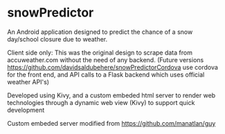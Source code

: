 # snowPredictor

An Android application designed to predict the chance of a snow day/school closure due to weather.

Client side only: This was the original design to scrape data from accuweather.com without the need of any backend. 
(Future versions https://github.com/davidsaldubehere/snowPredictorCordova use cordova for the front end, and API calls to a Flask backend which uses official weather API's)

Developed using Kivy, and a custom embeded html server to render web technologies through a dynamic web view (Kivy) to support quick development

Custom embeded server modified from https://github.com/manatlan/guy
